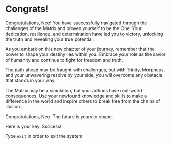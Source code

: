 # Congrats!

Congratulations, Neo! You have successfully navigated through the challenges of the Matrix and proven yourself to be the One. Your dedication, resilience, and determination have led you to victory, unlocking the truth and revealing your true potential.

As you embark on this new chapter of your journey, remember that the power to shape your destiny lies within you. Embrace your role as the savior of humanity and continue to fight for freedom and truth.

The path ahead may be fraught with challenges, but with Trinity, Morpheus, and your unwavering resolve by your side, you will overcome any obstacle that stands in your way.

The Matrix may be a simulation, but your actions have real-world consequences. Use your newfound knowledge and skills to make a difference in the world and inspire others to break free from the chains of illusion.

Congratulations, Neo. The future is yours to shape.

Here is your key: Success!

Type `exit` in order to exit the system.

 